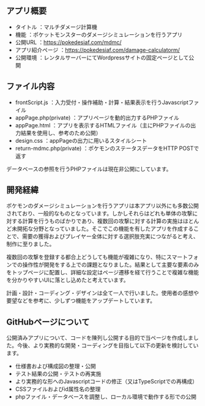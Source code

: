 ## アプリ概要
* タイトル ：マルチダメージ計算機
* 機能 ：ポケットモンスターのダメージシミュレーションを行うアプリ
* 公開URL ：https://pokedesiaf.com/mdmc/
* アプリ紹介ページ ：https://pokedesiaf.com/damage-calculatorm/ 
* 公開環境 ：レンタルサーバーにてWordpressサイトの固定ページとして公開

## ファイル内容
* frontScript.js ：入力受付・操作補助・計算・結果表示を行うJavascriptファイル
* appPage.php(private) ：アプリページを動的出力するPHPファイル
* appPage.html ：アプリを表示するHTMLファイル（主にPHPファイルの出力結果を使用し、参考のため公開）
* design.css ：appPageの出力に用いるスタイルシート
* return-mdmc.php(private) ：ポケモンのステータスデータをHTTP POSTで返す

データベースの参照を行うPHPファイルは現在非公開にしています。

## 開発経緯
ポケモンのダメージシミュレーションを行うアプリは本アプリ以外にも多数公開されており、一般的なものとなっています。しかしそれらはどれも単体の攻撃に対する計算を行うものばかりであり、複数回の攻撃に対する計算の実施はほとんど未開拓な分野となっていました。そこでこの機能を有したアプリを作成することで、需要の獲得およびプレイヤー全体に対する選択肢充実につながると考え、制作に至りました。  

複数回の攻撃を登録する都合上どうしても機能が複雑になり、特にスマートフォンでの操作性が開発をする上での課題となりました。結果として主要な要素のみをトップページに配置し、詳細な設定はページ遷移を経て行うことで複雑な機能を分かりやすいUIに落とし込めたと考えています。  

計画・設計・コーディング・デザインは全て一人で行いました。使用者の感想や要望などを参考に、少しずつ機能をアップデートしています。

## GitHubページについて
公開済みアプリについて、コードを陳列し公開する目的で当ページを作成しました。今後、より実務的な開発・コーディングを目指して以下の更新を検討しています。
* 仕様書および構成図の整理・公開
* テスト結果の公開・テストの再実施
* より実務的な形へのJavascriptコードの修正（又はTypeScriptでの再構成）
* CSSファイルおよびid属性名の整理
* phpファイル・データベースを調整し、ローカル環境で動作する形での公開
